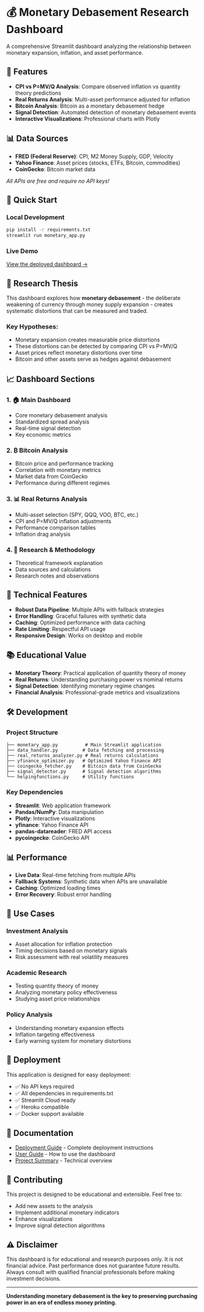 # 💰 Monetary Debasement Research Dashboard

A comprehensive Streamlit dashboard analyzing the relationship between monetary expansion, inflation, and asset performance.

## 🎯 Features

- **CPI vs P=MV/Q Analysis**: Compare observed inflation vs quantity theory predictions
- **Real Returns Analysis**: Multi-asset performance adjusted for inflation
- **Bitcoin Analysis**: Bitcoin as a monetary debasement hedge
- **Signal Detection**: Automated detection of monetary debasement events
- **Interactive Visualizations**: Professional charts with Plotly

## 📊 Data Sources

- **FRED (Federal Reserve)**: CPI, M2 Money Supply, GDP, Velocity
- **Yahoo Finance**: Asset prices (stocks, ETFs, Bitcoin, commodities)
- **CoinGecko**: Bitcoin market data

*All APIs are free and require no API keys!*

## 🚀 Quick Start

### Local Development
```bash
pip install -r requirements.txt
streamlit run monetary_app.py
```

### Live Demo
[View the deployed dashboard →](https://your-app-url.streamlit.app)

## 🧠 Research Thesis

This dashboard explores how **monetary debasement** - the deliberate weakening of currency through money supply expansion - creates systematic distortions that can be measured and traded.

### Key Hypotheses:
- Monetary expansion creates measurable price distortions
- These distortions can be detected by comparing CPI vs P=MV/Q
- Asset prices reflect monetary distortions over time
- Bitcoin and other assets serve as hedges against debasement

## 📈 Dashboard Sections

### 1. 🏠 Main Dashboard
- Core monetary debasement analysis
- Standardized spread analysis
- Real-time signal detection
- Key economic metrics

### 2. ₿ Bitcoin Analysis
- Bitcoin price and performance tracking
- Correlation with monetary metrics
- Market data from CoinGecko
- Performance during different regimes

### 3. 📊 Real Returns Analysis
- Multi-asset selection (SPY, QQQ, VOO, BTC, etc.)
- CPI and P=MV/Q inflation adjustments
- Performance comparison tables
- Inflation drag analysis

### 4. 📄 Research & Methodology
- Theoretical framework explanation
- Data sources and calculations
- Research notes and observations

## 🔧 Technical Features

- **Robust Data Pipeline**: Multiple APIs with fallback strategies
- **Error Handling**: Graceful failures with synthetic data
- **Caching**: Optimized performance with data caching
- **Rate Limiting**: Respectful API usage
- **Responsive Design**: Works on desktop and mobile

## 📚 Educational Value

- **Monetary Theory**: Practical application of quantity theory of money
- **Real Returns**: Understanding purchasing power vs nominal returns
- **Signal Detection**: Identifying monetary regime changes
- **Financial Analysis**: Professional-grade metrics and visualizations

## 🛠 Development

### Project Structure
```
├── monetary_app.py          # Main Streamlit application
├── data_handler.py         # Data fetching and processing
├── real_returns_analyzer.py # Real returns calculations
├── yfinance_optimizer.py   # Optimized Yahoo Finance API
├── coingecko_fetcher.py    # Bitcoin data from CoinGecko
├── signal_detector.py      # Signal detection algorithms
└── helpingfunctions.py     # Utility functions
```

### Key Dependencies
- **Streamlit**: Web application framework
- **Pandas/NumPy**: Data manipulation
- **Plotly**: Interactive visualizations
- **yfinance**: Yahoo Finance API
- **pandas-datareader**: FRED API access
- **pycoingecko**: CoinGecko API

## 📊 Performance

- **Live Data**: Real-time fetching from multiple APIs
- **Fallback Systems**: Synthetic data when APIs are unavailable
- **Caching**: Optimized loading times
- **Error Recovery**: Robust error handling

## 🎯 Use Cases

### Investment Analysis
- Asset allocation for inflation protection
- Timing decisions based on monetary signals
- Risk assessment with real volatility measures

### Academic Research
- Testing quantity theory of money
- Analyzing monetary policy effectiveness
- Studying asset price relationships

### Policy Analysis
- Understanding monetary expansion effects
- Inflation targeting effectiveness
- Early warning system for monetary distortions

## 🚀 Deployment

This application is designed for easy deployment:
- ✅ No API keys required
- ✅ All dependencies in requirements.txt
- ✅ Streamlit Cloud ready
- ✅ Heroku compatible
- ✅ Docker support available

## 📖 Documentation

- [Deployment Guide](DEPLOYMENT_GUIDE.md) - Complete deployment instructions
- [User Guide](USER_GUIDE.md) - How to use the dashboard
- [Project Summary](PROJECT_SUMMARY.md) - Technical overview

## 🤝 Contributing

This project is designed to be educational and extensible. Feel free to:
- Add new assets to the analysis
- Implement additional monetary indicators
- Enhance visualizations
- Improve signal detection algorithms

## ⚠️ Disclaimer

This dashboard is for educational and research purposes only. It is not financial advice. Past performance does not guarantee future results. Always consult with qualified financial professionals before making investment decisions.

---

**Understanding monetary debasement is the key to preserving purchasing power in an era of endless money printing.**
